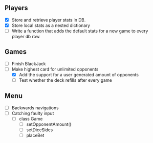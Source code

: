 
Players
------------------
- [x] Store and retrieve player stats in DB.
- [x] Store local stats as a nested dictionary
- [ ] Write a function that adds the default stats for a new game to every player db row.

Games
------------------
- [ ] Finish BlackJack
- [ ] Make highest card for unlimited opponents
  - [x] Add the support for a user generated amount of opponents
  - [ ] Test whether the deck refills after every game

Menu
------------------
- [ ] Backwards navigations
- [ ] Catching faulty input
  - [ ] class Game
    - [ ] setOpponentAmount()
    - [ ] setDiceSides
    - [ ] placeBet
